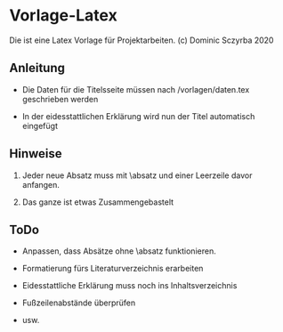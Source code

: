 # Vorlage-Latex
Die ist eine Latex Vorlage für Projektarbeiten. (c) Dominic Sczyrba 2020

## Anleitung

- Die Daten für die Titelsseite müssen nach /vorlagen/daten.tex geschrieben werden

- In der eidesstattlichen Erklärung wird nun der Titel automatisch eingefügt


## Hinweise

1. Jeder neue Absatz muss mit \absatz und einer Leerzeile davor anfangen.

2. Das ganze ist etwas Zusammengebastelt

## ToDo

- Anpassen, dass Absätze ohne \absatz funktionieren.

- Formatierung fürs Literaturverzeichnis erarbeiten

- Eidesstattliche Erklärung muss noch ins Inhaltsverzeichnis

- Fußzeilenabstände überprüfen

- usw.
